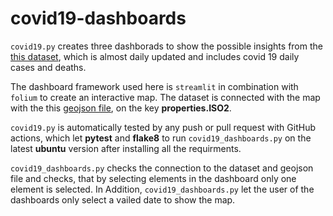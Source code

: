 # covid19-dashboards

`covid19.py` creates three dashborads to show the possible insights from the [this dataset](https://opendata.ecdc.europa.eu/covid19/nationalcasedeath_eueea_daily_ei/json/), which is almost daily updated and includes covid 19 daily cases and deaths.


The dashboard framework used here is `streamlit` in combination with `folium` to create an interactive map. The dataset is connected with the map with the this [geojson file](https://raw.githubusercontent.com/leakyMirror/map-of-europe/master/GeoJSON/europe.geojson), on the key **properties.ISO2**.


`covid19.py` is automatically tested by any push or pull request with GitHub actions, which let **pytest** and **flake8** to run `covid19_dashboards.py` on the latest **ubuntu** version after installing all the requirments.

`covid19_dashboards.py` checks the connection to the dataset and geojson file and checks, that by selecting elements in the dashboard only one element is selected.
In Addition, `covid19_dashboards.py` let the user of the dashboards only select a vailed date to show the map.
